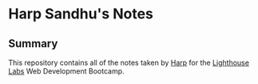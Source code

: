 # Harp Sandhu's Notes

## Summary 

This repository contains all of the notes taken by [Harp](https://github.com/Happacode) for the [Lighthouse Labs](https://www.lighthouselabs.ca/) Web Development Bootcamp.